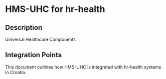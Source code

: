 # HMS-UHC for hr-health

## Description

Universal Healthcare Components

## Integration Points

This document outlines how HMS-UHC is integrated with hr-health systems in Croatia.
